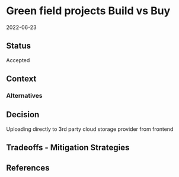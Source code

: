 # Green field projects Build vs Buy 
2022-06-23

## Status
Accepted 

## Context


### Alternatives



## Decision
Uploading directly to 3rd party cloud storage provider from frontend

## Tradeoffs - Mitigation Strategies



## References

